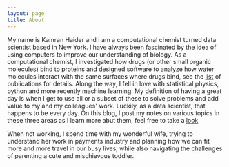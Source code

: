 ```yaml
---
layout: page
title: About
---
```

  
  


My name is Kamran Haider and I am a computational chemist turned data scientist based in New York. 
I have always been fascinated by the idea of using computers to improve our understanding of biology. As a computational chemist, I investigated how drugs (or other small organic molecules) bind to proteins and designed software to analyze how water molecules interact with the same surfaces where drugs bind, see the [list](/papers) of publications for details. Along the way, I fell in love with statistical physics, python and more recently machine learning. My definition of having a great day is when I get to use all or a subset of these to solve problems and add value to my and my colleagues' work. Luckily, as a data scientist, that happens to be every day. On this blog, I post my notes on various topics in these three areas as I learn more abut them, feel free to take a [look](/)


When not working, I spend time with my wonderful wife, trying to understand her work in payments industry and planning how we can fit more and more travel in our busy lives, while also navigating the challenges of parenting a cute and mischievous toddler.
